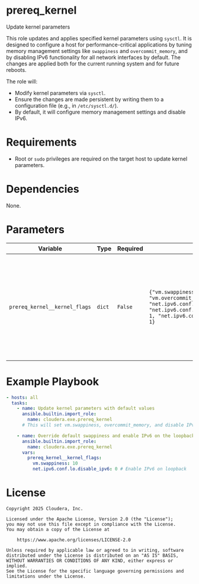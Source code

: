 # prereq_kernel

Update kernel parameters

This role updates and applies specified kernel parameters using `sysctl`. It is designed to configure a host for performance-critical applications by tuning memory management settings like `swappiness` and `overcommit_memory`, and by disabling IPv6 functionality for all network interfaces by default. The changes are applied both for the current running system and for future reboots.

The role will:
- Modify kernel parameters via `sysctl`.
- Ensure the changes are made persistent by writing them to a configuration file (e.g., in `/etc/sysctl.d/`).
- By default, it will configure memory management settings and disable IPv6.

# Requirements

- Root or `sudo` privileges are required on the target host to update kernel parameters.

# Dependencies

None.

# Parameters

| Variable | Type | Required | Default | Description |
| --- | --- | --- | --- | --- |
| `prereq_kernel__kernel_flags` | `dict` | `False` | `{"vm.swappiness": 1, "vm.overcommit_memory": 1, "net.ipv6.conf.all.disable_ipv6": 1, "net.ipv6.conf.default.disable_ipv6": 1, "net.ipv6.conf.lo.disable_ipv6": 1}` | A dictionary of kernel parameters and their values to configure with `sysctl`. The role will apply the default values unless overridden. |

# Example Playbook

```yaml
- hosts: all
  tasks:
    - name: Update kernel parameters with default values
      ansible.builtin.import_role:
        name: cloudera.exe.prereq_kernel
      # This will set vm.swappiness, overcommit_memory, and disable IPv6 as per the default values.

    - name: Override default swappiness and enable IPv6 on the loopback interface
      ansible.builtin.import_role:
        name: cloudera.exe.prereq_kernel
      vars:
        prereq_kernel__kernel_flags:
          vm.swappiness: 10
          net.ipv6.conf.lo.disable_ipv6: 0 # Enable IPv6 on loopback
```

# License

```
Copyright 2025 Cloudera, Inc.

Licensed under the Apache License, Version 2.0 (the "License");
you may not use this file except in compliance with the License.
You may obtain a copy of the License at

    https://www.apache.org/licenses/LICENSE-2.0

Unless required by applicable law or agreed to in writing, software
distributed under the License is distributed on an "AS IS" BASIS,
WITHOUT WARRANTIES OR CONDITIONS OF ANY KIND, either express or implied.
See the License for the specific language governing permissions and
limitations under the License.
```

